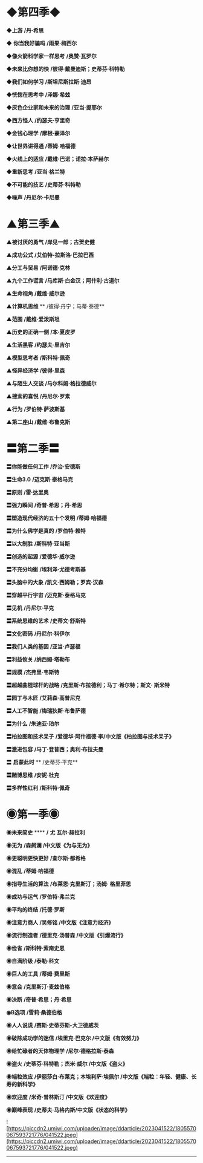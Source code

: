 # ◆第四季◆

 **◆上游**  **/丹·希思**

 **◆**  **你当我好骗吗**  **/雨果·梅西尔**

 **◆像火箭科学家一样思考**  **/奥赞·瓦罗尔**

 **◆未来比你想的快**  **/彼得·戴曼迪斯；史蒂芬·科特勒**

 **◆我们如何学习**  **/斯坦尼斯拉斯·迪昂**

 **◆恍惚在思考中**  **/泽娜·希兹**

 **◆灰色企业家和未来的治理**  **/亚当·提耶尔**

 **◆西方怪人**  **/约瑟夫·亨里奇**

 **◆金钱心理学**  **/摩根·豪泽尔**

 **◆让世界讲得通**  **/蒂姆·哈福德**

 **◆火线上的适应**  **/戴维·巴诺；诺拉·本萨赫尔**

 **◆重新思考**  **/亚当·格兰特**

 **◆不可能的技艺**  **/史蒂芬·科特勒**

 **◆噪声**  **/丹尼尔·卡尼曼**

# ▲第三季▲

 **▲被讨厌的勇气**  **/岸见一郎；古贺史健**

 **▲成功公式**  **/艾伯特-拉斯洛·巴拉巴西**

 **▲分工与贸易**  **/阿诺德·克林**

 **▲九个工作谎言**  **/马库斯·白金汉；阿什利·古道尔**

 **▲生命视角**  **/戴维·威尔逊**

 **▲计算机思维**  ** /彼得·丹宁；马蒂·泰德**

 **▲范围**  **/戴维·爱泼斯坦**

 **▲历史的正确一侧**  **/本·夏皮罗**

 **▲生活黑客**  **/约瑟夫·里吉尔**

 **▲模型思考者**  **/斯科特·佩奇**

 **▲怪异经济学**  **/彼得·里森**

 **▲与陌生人交谈**  **/马尔科姆·格拉德威尔**

 **▲搜索的喜悦**  **/丹尼尔·罗素**

 **▲行为**  **/罗伯特·萨波斯基**

 **▲第二座山**  **/戴维·布鲁克斯**

# 〓第二季〓

 **〓你能做任何工作**  **/乔治·安德斯**

 **〓生命3.0**  **/迈克斯·泰格马克**

 **〓原则**  **/雷·达里奥**

 **〓强力瞬间**  **/奇普·希思；丹·希思**

 **〓塑造现代经济的五十个发明**  **/蒂姆·哈福德**

 **〓为什么佛学是真的**  **/罗伯特·赖特**

 **〓以大制胜**  **/斯科特·亚当斯**

 **〓创造的起源**  **/爱德华·威尔逊**

 **〓不充分均衡**  **/埃利泽·尤德考斯基**

 **〓头脑中的大象**  **/凯文·西姆勒；罗宾·汉森**

 **〓穿越平行宇宙**  **/迈克斯·泰格马克**

 **〓见机**  **/丹尼尔·平克**

 **〓系统思维的艺术**  **/史蒂文·舒斯特**

 **〓文化密码**  **/丹尼尔·科伊尔**

 **〓我们人类的基因**  **/亚当·卢瑟福**

 **〓利益攸关**  **/纳西姆·塔勒布**

 **〓规模**  **/杰弗里·韦斯特**

 **〓超越曲棍球杆的战略**  **/克里斯·布拉德利；马丁·希尔特；斯文· 斯米特**

 **〓园丁与木匠**  **/艾莉森·高普尼克**

 **〓人工不智能**  **/梅瑞狄斯·布鲁萨德**

 **〓为什么**  **/朱迪亚·珀尔**

 **〓柏拉图和技术呆子**  **/爱德华·阿什福德·李/中文版《柏拉图与技术呆子》**

 **〓激进包容**  **/马丁·登普西；奥利·布拉夫曼**

〓 **启蒙此时**  ** /史蒂芬·平克**

 **〓赌博思维**  **/安妮·杜克**

 **〓多样性红利**  **/斯科特·佩奇**

# ◉第一季◉

 **◉未来简史**  ****  **/**  **尤**  **瓦尔·赫拉利**

 **◉无为**  **/森舸澜 /中文版《为与无为》**

 **◉更聪明更快更好**  **/查尔斯·都希格**

 **◉混乱**  **/蒂姆·哈福德**

 **◉指导生活的算法**  **/布莱恩·克里斯汀；汤姆· 格里菲思**

 **◉成功与运气**  **/罗伯特·弗兰克**

 **◉平均的终结**  **/托德·罗斯**

 **◉注意力商人**  **/吴修铭 /中文版《注意力经济》**

 **◉流行制造者**  **/德里克·汤普森 /中文版《引爆流行》**

 **◉俭省**  **/斯科特·索南史恩**

 **◉自满阶级**  **/泰勒·科文**

 **◉巨人的工具**  **/蒂姆·费里斯**

 **◉意会**  **/克里斯汀·麦兹伯格**

 **◉决断**  **/奇普·希思；丹·希思**

 **◉B选项**  **/雪莉·桑德伯格**

 **◉人人说谎**  **/赛斯·史蒂芬斯-大卫德威茨**

 **◉破除成功学的迷信**  **/埃里克·巴克尔 /中文版《有效努力》**

 **◉给忙碌者的天体物理学**  **/尼尔·德格拉斯·泰森**

 **◉盗火**  **/史蒂芬·科特勒；杰米·威尔 /中文版《盗火》**

 **◉端粒效应**  **/伊丽莎白·布莱克；本埃利萨·埃佩尔 /中文版《端粒：年轻、健康、长寿的新科学》**

 **◉欢迎度**  **/米奇·普林斯汀 /中文版《欢迎度》**

 **◉巅峰表现**  **/史蒂夫·马格内斯/中文版《状态的科学》**

![https://piccdn2.umiwi.com/uploader/image/ddarticle/2023041522/1805570067593721776/041522.jpeg](https://piccdn2.umiwi.com/uploader/image/ddarticle/2023041522/1805570067593721776/041522.jpeg)

---
